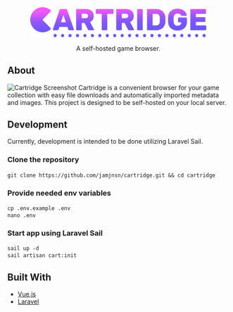 <div align="center">
  <img src="static/images/logo-full.png" alt="Logo" width="400" height="auto">
  <p align="center">
    A self-hosted game browser.
  </p>
</div>

## About
![Cartridge Screenshot](https://user-images.githubusercontent.com/1876231/169448529-54259dc2-0ad6-44eb-bc3e-df56220a6e64.png)
Cartridge is a convenient browser for your game collection with easy file downloads and automatically imported metadata and images. This project is designed to be self-hosted on your local server.

## Development
Currently, development is intended to be done utilizing Laravel Sail.

### Clone the repository
```
git clone https://github.com/jamjnsn/cartridge.git && cd cartridge
```

### Provide needed env variables
```
cp .env.example .env
nano .env
```

### Start app using Laravel Sail
```
sail up -d
sail artisan cart:init
```

## Built With
* [Vue.js](https://vuejs.org/)
* [Laravel](https://laravel.com)

